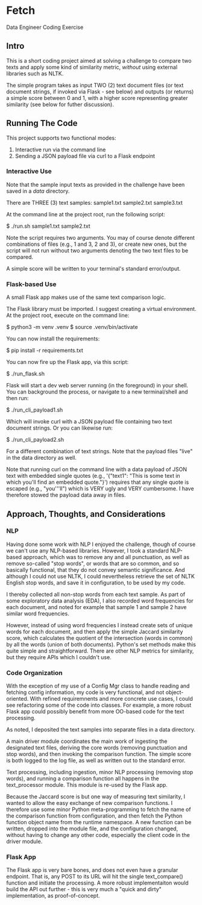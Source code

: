 # Fetch
Data Engineer Coding Exercise

## Intro
This is a short coding project aimed at solving a challenge to compare
two texts and apply some kind of similarity metric, *without* using 
external libraries such as NLTK.

The simple program takes as input TWO (2) text document files (or text document
strings, if invoked via Flask - see below) and outputs (or returns) a simple
score between 0 and 1, with a higher score representing greater similarity
(see below for futher discussion).

## Running The Code
This project supports two functional modes:
1) Interactive run via the command line
2) Sending a JSON payload file via curl to a Flask endpoint

### Interactive Use
Note that the sample input texts as provided in the challenge have been 
saved in a *data* directory.

There are THREE (3) text samples:
sample1.txt
sample2.txt
sample3.txt

At the command line at the project root, run the following script:

$ ./run.sh sample1.txt sample2.txt

Note the script requires two arguments. You may of course denote different 
combinations of files (e.g., 1 and 3, 2 and 3), or create new ones, but the 
script will not run without two arguments denoting the two text files
to be compared.

A simple score will be written to your terminal's standard error/output.

### Flask-based Use
A small Flask app makes use of the same text comparison logic.

The Flask library must be imported. I suggest creating a virtual environment.
At the project root, execute on the command line:

$ python3 -m venv .venv
$ source .venv/bin/activate

You can now install the requirements:

$ pip install -r requirements.txt

You can now fire up the Flask app, via this script:

$ ./run_flask.sh

Flask will start a dev web server running (in the foreground) in your shell.
You can background the process, or navigate to a new terminal/shell and then run:

$ ./run_cli_payload1.sh

Which will invoke curl with a JSON payload file containing two text document strings.
Or you can likewise run:

$ ./run_cli_payload2.sh

For a different combination of text strings.  Note that the payload files "live" in
the data directory as well.

Note that running curl on the command line with a data payload of JSON text with 
embedded single quotes (e.g., '{"text1": "This is some text in which you'll find 
an embedded quote."}') requires that any single quote is escaped (e.g., "you'\''ll")
which is VERY ugly and VERY cumbersome. I have therefore stowed the payload data
away in files.

## Approach, Thoughts, and Considerations

### NLP
Having done some work with NLP I enjoyed the challenge, though of course we 
can't use any NLP-based libraries.  However, I took a standard NLP-based 
approach, which was to remove any and all punctuation, as well as remove 
so-called "stop words", or words that are so common, and so basically functional,
that they do not convey semantic significance. And although I could not use
NLTK, I could nevertheless retrieve the set of NLTK English stop words, and 
save it in configuration, to be used by my code.

I thereby collected all non-stop words from each text sample. As part of
some exploratory data analysis (EDA), I also recorded word frequencies
for each document, and noted for example that sample 1 and sample 2
have similar word frequencies.

However, instead of using word frequencies I instead create sets of unique
words for each document, and then apply the simple Jaccard similarity score, 
which calculates the quotient of the intersection (words in common) by all
the words (union of both documents). Python's set methods make this quite 
simple and straightforward.  There are other NLP metrics for similarity, but
they require APIs which I couldn't use.

### Code Organization
With the exception of my use of a Config Mgr class to handle reading and
fetching config information, my code is very functional, and not object-oriented. 
With refined requiremnents and more concrete use cases, I could see
refactoring some of the code into classes.  For example, a more robust Flask
app could possibly benefit from more OO-based code for the text processing.

As noted, I deposited the text samples into separate files in a data directory.

A main driver module coordinates the main work of ingesting the designated
text files, deriving the core words (removing punctuation and stop words), 
and then invoking the comparison function.  The simple score is both
logged to the log file, as well as written out to the standard error.

Text processing, including ingestion, minor NLP processing (removing stop words),
and running a comparison function all happens in the text_processor module. 
This module is re-used by the Flask app.

Because the Jaccard score is but one way of measuring text similarity, I wanted
to allow the easy exchange of new comparison functions. I therefore use some
minor Python meta-programming to fetch the name of the comparison function from 
configuration, and then fetch the Python function object name from the runtime
namespace.  A new function can be written, dropped into the module file, and
the configuration changed, without having to change any other code, especially 
the client code in the driver module.

### Flask App
The Flask app is very bare bones, and does not even have a granular endpoint.
That is, any POST to its URL will hit the single text_compare() function and
initiate the processing. A more robust implementaiton would build the API out
further - this is very much a "quick and dirty" implementation, as proof-of-concept.







